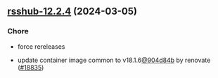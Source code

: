 

## [rsshub-12.2.4](https://github.com/truecharts/charts/compare/rsshub-12.2.2...rsshub-12.2.4) (2024-03-05)

### Chore



- force rereleases

- update container image common to v18.1.6[@904d84b](https://github.com/904d84b) by renovate ([#18835](https://github.com/truecharts/charts/issues/18835))
